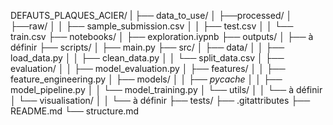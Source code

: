 DEFAUTS_PLAQUES_ACIER/
|
├── data_to_use/
│   ├──processed/
│   ├──raw/
│   │   ├── sample_submission.csv
│   │   ├── test.csv
│   │   └── train.csv
├── notebooks/
│   ├── exploration.iypnb
├── outputs/
│   ├── à définir
├── scripts/
│   ├── main.py
├── src/
│   ├── data/
│   │   ├── load_data.py
│   │   ├── clean_data.py
│   │   └── split_data.csv
│   ├── evaluation/
│   │   ├── model_evaluation.py
│   ├── features/
│   │   ├── feature_engineering.py
│   ├── models/
│   │   ├── _pycache_
│   │   ├── model_pipeline.py
│   │   └── model_training.py
│   └── utils/
│   │   └── à définir
│   └── visualisation/
│   │   └── à définir
├── tests/
├── .gitattributes
├── README.md
└── structure.md